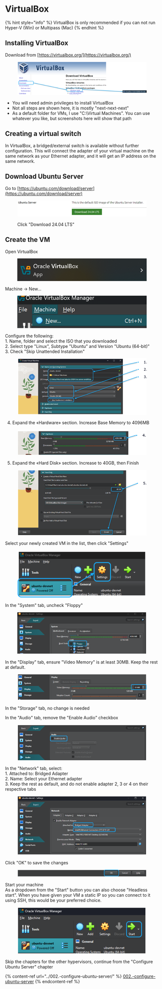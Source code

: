 # VirtualBox

{% hint style="info" %}
VirtualBox is only recommended if you can not run Hyper-V (Win) or Multipass (Mac)
{% endhint %}

## Installing VirtualBox

Download from [https://virtualbox.org/](https://virtualbox.org/)

<figure><img src="../../../.gitbook/assets/image (21) (1).png" alt=""><figcaption></figcaption></figure>

* You will need admin privileges to install VirtualBox
* Not all steps are shown here, it is mostly "next-next-next"
* As a default folder for VMs, I use "C:\Virtual Machines". You can use whatever you like, but screenshots here will show that path

## Creating a virtual switch

In VirtualBox, a bridged/external switch is available without further configuration.  This will connect the adapter of your virtual machine on the same network as your Ethernet adapter, and it will get an IP address on the same network.

## Download Ubuntu Server

Go to [https://ubuntu.com/download/server](https://ubuntu.com/download/server)

<figure><img src="../../../.gitbook/assets/image (10) (1).png" alt=""><figcaption><p>Click "Download 24.04 LTS"</p></figcaption></figure>

## Create the VM

Open VirtualBox

<figure><img src="../../../.gitbook/assets/image (22) (1).png" alt=""><figcaption></figcaption></figure>

Machine -> New...

<figure><img src="../../../.gitbook/assets/image (23) (1).png" alt=""><figcaption></figcaption></figure>

Configure the following:\
1\. Name, folder and select the ISO that you downloaded\
2\. Select type "Linux", Subtype "Ubuntu" and Version "Ubuntu (64-bit)"\
3\. Check "Skip Unattended Installation"

<figure><img src="../../../.gitbook/assets/image (24) (1).png" alt=""><figcaption></figcaption></figure>

4. Expand the «Hardware» section. Increase Base Memory to 4096MB

<figure><img src="../../../.gitbook/assets/image (25) (1).png" alt=""><figcaption></figcaption></figure>

5. Expand the «Hard Disk» section. Increase to 40GB, then Finish

<figure><img src="../../../.gitbook/assets/image (26) (1).png" alt=""><figcaption></figcaption></figure>

Select your newly created VM in the list, then click "Settings"

<figure><img src="../../../.gitbook/assets/image (27) (1).png" alt=""><figcaption></figcaption></figure>

In the "System" tab, uncheck "Floppy"

<figure><img src="../../../.gitbook/assets/image (28) (1).png" alt=""><figcaption></figcaption></figure>

In the "Display" tab, ensure "Video Memory" is at least 30MB. Keep the rest at default.

<figure><img src="../../../.gitbook/assets/image (29) (1).png" alt=""><figcaption></figcaption></figure>

In the "Storage" tab, no change is needed

In the "Audio" tab, remove the "Enable Audio" checkbox

<figure><img src="../../../.gitbook/assets/image (30).png" alt=""><figcaption></figcaption></figure>

In the "Network" tab, select:\
1\. Attached to: Bridged Adapter\
2\. Name: Select your Ethernet adapter\
3\. Keep the rest as default, and do not enable adapter 2, 3 or 4 on their respective tabs

<figure><img src="../../../.gitbook/assets/image (31).png" alt=""><figcaption></figcaption></figure>

Click "OK" to save the changes

<figure><img src="../../../.gitbook/assets/image (32).png" alt=""><figcaption></figcaption></figure>

Start your machine\
As a dropdown from the "Start" button you can also choose "Headless start". When you have given your VM a static IP so you can connect to it using SSH, this would be your preferred choice.

<figure><img src="../../../.gitbook/assets/image (33).png" alt=""><figcaption></figcaption></figure>

Skip the chapters for the other hypervisors, continue from the "Configure Ubuntu Server" chapter&#x20;

{% content-ref url="../002.-configure-ubuntu-server/" %}
[002.-configure-ubuntu-server](../002.-configure-ubuntu-server/)
{% endcontent-ref %}
